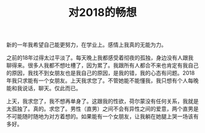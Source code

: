 ﻿---
layout: default
title: 对2018的畅想
---

新的一年我希望自己能更努力，在学业上。感情上我真的无能为力。

之前的18年过得太过平淡了。每天晚上我都感受着彻夜的孤独，身边没有人跟我聊得来。很多人我都不想吐槽了，因为累了。我跟所有人都合不来也肯定有我自己的原因，我找不到女朋友也是我自己的原因，是我的错，我的心态有问题。2018年我只求能有一个女朋友。上天我求您了。不管她能不能懂我，我只想有个人每晚能和我说话，聊天。仅此而已。

上天，我求您了，我不想再单身了。这跟我的性欲，荷尔蒙没有任何关系，我就是太孤独了。真的。求您了。男性（直男）之间不会有异性之间的爱意，两个直男是不可能随时随地为对方着想的。如果能有一个女朋友，让我躺在她腿上哭一场该有多好。

